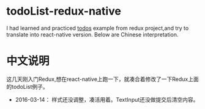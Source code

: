 todoList-redux-native
=====================

I had learned and practiced [todos](https://github.com/reactjs/redux/tree/master/examples/todos) example from redux project,and try to translate into react-native version. Below are Chinese interpretation.

# 中文说明

这几天刚入门Redux,想在react-native上跑一下，就凑合着修改了一下Redux上面的todoList例子。

* 2016-03-14： 样式还没调整，凑活用着。TextInput还没做提交后清空内容。



